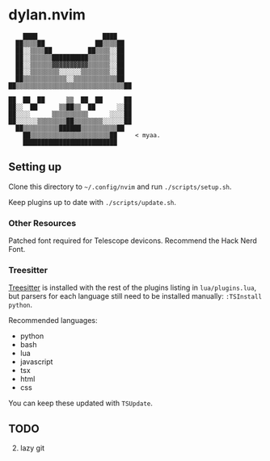 # dylan.nvim

```
    ████                  ████
  ██▒▒▒▒██              ██▒▒▒▒██
  ██░░▒▒▒▒██          ██▒▒▒▒░░██
  ██░░▒▒▒▒▒▒██████████▒▒▒▒▒▒░░██
  ██░░▒▒▒▒▒▒▓▓▓▓▓▓▓▓▓▓▒▒▒▒▒▒░░██
  ██░░▒▒▒▒▒▒▒▒░░░░░░▒▒▒▒▒▒▒▒░░██
  ██▒▒▒▒▒▒▒▒▒▒▒▒░░▒▒▒▒▒▒▒▒▒▒▒▒██
██▒▒▒▒▒▒▒▒▒▒▒▒▒▒▒▒▒▒▒▒▒▒▒▒▒▒▒▒▒▒██

██  ██  ██      ▒▒  ██  ██      ██
██░░  ██      ▒▒██▒▒  ██      ░░██
██░░░░      ▒▒▒▒▒▒▒▒▒▒      ░░░░██
██░░░░░░▒▒▒▒▒▒▒▒██▒▒▒▒▒▒▒▒░░░░░░██
  ██▒▒▒▒▒▒▒▒▒▒██████▒▒▒▒▒▒▒▒▒▒██
    ██▒▒▒▒▒▒▒▒▒▒▒▒▒▒▒▒▒▒▒▒▒▒██     < myaa.
    ██████████████████████████
```

## Setting up

Clone this directory to `~/.config/nvim` and run `./scripts/setup.sh`.

Keep plugins up to date with `./scripts/update.sh`.

### Other Resources
Patched font required for Telescope devicons. Recommend the Hack Nerd Font.

### Treesitter

[Treesitter](https://github.com/nvim-treesitter/nvim-treesitter) is installed
with the rest of the plugins listing in `lua/plugins.lua`, but parsers for each
language still need to be installed manually: `:TSInstall python`.

Recommended languages:
 - python
 - bash
 - lua
 - javascript
 - tsx
 - html
 - css

 You can keep these updated with `TSUpdate`.

## TODO
2. lazy git
